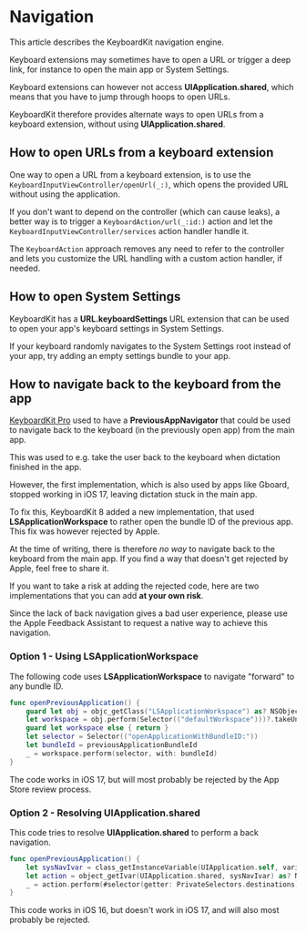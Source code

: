 # Navigation

This article describes the KeyboardKit navigation engine.

Keyboard extensions may sometimes have to open a URL or trigger a deep link, for instance to open the main app or System Settings.

Keyboard extensions can however not access **UIApplication.shared**, which means that you have to jump through hoops to open URLs.

KeyboardKit therefore provides alternate ways to open URLs from a keyboard extension, without using **UIApplication.shared**.



## How to open URLs from a keyboard extension

One way to open a URL from a keyboard extension, is to use the ``KeyboardInputViewController/openUrl(_:)``, which opens the provided URL without using the application.

If you don't want to depend on the controller (which can cause leaks), a better way is to trigger a ``KeyboardAction/url(_:id:)`` action and let the ``KeyboardInputViewController/services`` action handler handle it.

The ``KeyboardAction`` approach removes any need to refer to the controller and lets you customize the URL handling with a custom action handler, if needed.



## How to open System Settings

KeyboardKit has a **URL.keyboardSettings** URL extension that can be used to open your app's keyboard settings in System Settings.

If your keyboard randomly navigates to the System Settings root instead of your app, try adding an empty settings bundle to your app. 



## How to navigate back to the keyboard from the app

[KeyboardKit Pro][Pro] used to have a **PreviousAppNavigator** that could be used to navigate back to the keyboard (in the previously open app) from the main app. 

This was used to e.g. take the user back to the keyboard when dictation finished in the app.

However, the first implementation, which is also used by apps like Gboard, stopped working in iOS 17, leaving dictation stuck in the main app.

To fix this, KeyboardKit 8 added a new implementation, that used **LSApplicationWorkspace** to rather open the bundle ID of the previous app. This fix was however rejected by Apple.

At the time of writing, there is therefore *no way* to navigate back to the keyboard from the main app. If you find a way that doesn't get rejected by Apple, feel free to share it.

If you want to take a risk at adding the rejected code, here are two implementations that you can add **at your own risk**. 

Since the lack of back navigation gives a bad user experience, please use the Apple Feedback Assistant to request a native way to achieve this navigation.


### Option 1 - Using LSApplicationWorkspace

The following code uses **LSApplicationWorkspace** to navigate "forward" to any bundle ID.

```swift
func openPreviousApplication() {
    guard let obj = objc_getClass("LSApplicationWorkspace") as? NSObject else { return false }
    let workspace = obj.perform(Selector(("defaultWorkspace")))?.takeUnretainedValue() as? NSObject
    guard let workspace else { return }
    let selector = Selector(("openApplicationWithBundleID:"))
    let bundleId = previousApplicationBundleId
    _ = workspace.perform(selector, with: bundleId)
}
```

The code works in iOS 17, but will most probably be rejected by the App Store review process.


### Option 2 - Resolving UIApplication.shared

This code tries to resolve **UIApplication.shared** to perform a back navigation.

```swift
func openPreviousApplication() {
    let sysNavIvar = class_getInstanceVariable(UIApplication.self, variableId),
    let action = object_getIvar(UIApplication.shared, sysNavIvar) as? NSObject,
    _ = action.perform(#selector(getter: PrivateSelectors.destinations)).takeUnretainedValue() as? [NSNumber],
}
```

This code works in iOS 16, but doesn't work in iOS 17, and will also most probably be rejected.




[Pro]: https://github.com/KeyboardKit/KeyboardKitPro   
